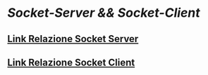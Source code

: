 # ***Socket-Server && Socket-Client***

## [**Link Relazione Socket Server**](/Relazione/Relazione_Server.md)

## [**Link Relazione Socket Client**](/Relazione/Relazione_Client.md)